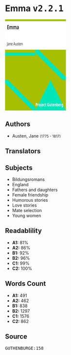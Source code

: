 # Emma <kbd>v2.2.1</kbd>

![](./cover.medium.jpg "")

## Authors


 - Austen, Jane <small>(1775 - 1817)</small>

## Translators



## Subjects


 - Bildungsromans
 - England
 - Fathers and daughters
 - Female friendship
 - Humorous stories
 - Love stories
 - Mate selection
 - Young women

## Readablility


 - **A1:** 81%
 - **A2:** 86%
 - **B1:** 92%
 - **B2:** 96%
 - **C1:** 99%
 - **C2:** 100%

## Words Count


 - **A1:** 491
 - **A2:** 462
 - **B1:** 838
 - **B2:** 1297
 - **C1:** 1576
 - **C2:** 862

## Source


<kbd>GUTHENBURGE:158</kbd>
